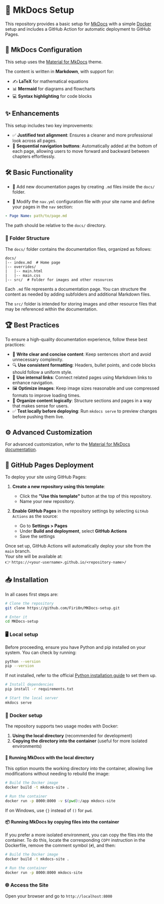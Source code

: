 # :rocket: MkDocs Setup

This repository provides a basic setup for [MkDocs](https://www.mkdocs.org/) with a simple
[Docker](https://www.docker.com/) setup and includes a GitHub Action for automatic deployment to GitHub Pages.

## :pushpin: MkDocs Configuration

This setup uses the [Material for MkDocs](https://squidfunk.github.io/mkdocs-material/) theme.

The content is written in **Markdown**, with support for:

-   :writing_hand: **LaTeX** for mathematical equations
-   :bar_chart: **Mermaid** for diagrams and flowcharts
-   :computer: **Syntax highlighting** for code blocks

## :sparkles: Enhancements

This setup includes two key improvements:

-   :white_check_mark: **Justified text alignment**: Ensures a cleaner and more professional look across all pages.
-   :repeat: **Sequential navigation buttons**: Automatically added at the bottom of each page, allowing users to move
    forward and backward between chapters effortlessly.

## :hammer_and_wrench: Basic Functionality

-   :page_facing_up: Add new documentation pages by creating `.md` files inside the `docs/` folder.

-   :wrench: Modify the `nav.yml` configuration file with your site name and define your pages in the `nav` section:

```yaml
- Page Name: path/to/page.md
```

The path should be relative to the `docs/` directory.

### :open_file_folder: Folder Structure

The `docs/` folder contains the documentation files, organized as follows:

```
docs/
│-- index.md  # Home page
|-- overrides/
|   |-- main.html
|   |-- main.css
│-- src/  # Folder for images and other resources
```

Each `.md` file represents a documentation page. You can structure the content as needed by adding subfolders and
additional Markdown files.

The `src/` folder is intended for storing images and other resource files that may be referenced within the
documentation.

## :trophy: Best Practices

To ensure a high-quality documentation experience, follow these best practices:

-   :memo: **Write clear and concise content**: Keep sentences short and avoid unnecessary complexity.
-   :mag: **Use consistent formatting**: Headers, bullet points, and code blocks should follow a uniform style.
-   :link: **Use internal links**: Connect related pages using Markdown links to enhance navigation.
-   :framed_picture: **Optimize images**: Keep image sizes reasonable and use compressed formats to improve loading
    times.
-   :book: **Organize content logically**: Structure sections and pages in a way that makes sense for users.
-   :white_check_mark: **Test locally before deploying**: Run `mkdocs serve` to preview changes before pushing them
    live.

## :gear: Advanced Customization

For advanced customization, refer to the
[Material for MkDocs documentation](https://squidfunk.github.io/mkdocs-material/creating-your-site/#advanced-configuration).

## :rocket: GitHub Pages Deployment

To deploy your site using GitHub Pages:

1. **Create a new repository using this template**:

    - Click the **"Use this template"** button at the top of this repository.
    - Name your new repository.

2. **Enable GitHub Pages** in the repository settings by selecting `GitHub Actions` as the source:
    - Go to **Settings > Pages**
    - Under **Build and deployment**, select **GitHub Actions**
    - Save the settings

Once set up, GitHub Actions will automatically deploy your site from the `main` branch.  
Your site will be available at:  
:point_right: `https://<your-username>.github.io/<repository-name>/`

## :inbox_tray: Installation

In all cases first steps are:

```sh
# Clone the repository
git clone https://github.com/Firi0n/MKDocs-setup.git

# Enter it
cd MKDocs-setup
```

### :desktop_computer: Local setup

Before proceeding, ensure you have Python and pip installed on your system. You can check by running:

```sh
python --version
pip --version
```

If not installed, refer to the official [Python installation guide](https://www.python.org/downloads/) to set them up.

```sh
# Install dependencies
pip install -r requirements.txt

# Start the local server
mkdocs serve
```

### :whale: Docker setup

The repository supports two usage modes with Docker:

1. **Using the local directory** (recommended for development)
2. **Copying the directory into the container** (useful for more isolated environments)

#### :rocket: Running MkDocs with the local directory

This option mounts the working directory into the container, allowing live modifications without needing to rebuild the
image:

```sh
# Build the Docker image
docker build -t mkdocs-site .

# Run the container
docker run -p 8000:8000 -v $(pwd):/app mkdocs-site
```

If on Windows, use `{}` instead of `()` for `pwd`.

#### :package: Running MkDocs by copying files into the container

If you prefer a more isolated environment, you can copy the files into the container. To do this, locate the
corresponding `COPY` instruction in the Dockerfile, remove the comment symbol (`#`), and then:

```sh
# Build the Docker image
docker build -t mkdocs-site .

# Run the container
docker run -p 8000:8000 mkdocs-site
```

### :globe_with_meridians: Access the Site

Open your browser and go to `http://localhost:8000`
